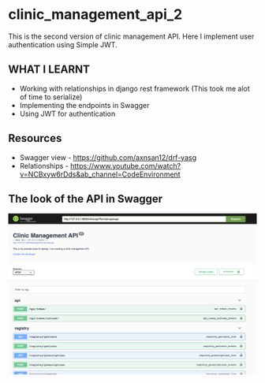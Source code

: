 # clinic_management_api_2

This is the second version of clinic management API. Here I implement user authentication using Simple JWT.

## WHAT I LEARNT

- Working with relationships in django rest framework (This took me alot of time to serialize)
- Implementing the endpoints in Swagger
- Using JWT for authentication

## Resources

- Swagger view - <https://github.com/axnsan12/drf-yasg>
- Relationships - <https://www.youtube.com/watch?v=NCBxyw6rDds&ab_channel=CodeEnvironment>

## The look of the API in Swagger

![Drag Racing](apiview.png)
